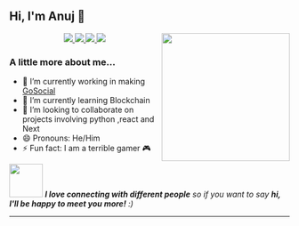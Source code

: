 <h2> Hi, I'm Anuj 👋 </h2>
<img align='right' src="https://media.giphy.com/media/kKefeMw8rbMVq/giphy.gif" width="230">
<p align="center">
  <a href="https://twitter.com/anujpuri72">
    <img src="https://img.shields.io/badge/-@anujpuri72-1ca0f1?style=flat-square&labelColor=1ca0f1&logo=twitter&logoColor=white&link=https://twitter.com/anujpuri72">
   <a/>
  <a href="https://leetcode.com/anujpuri72/">
    <img src="https://img.shields.io/badge/-anujpuri72-f48024?style=flat-square&labelColor=f48024&logo=leetcode&logoColor=white&link="https://leetcode.com/anujpuri72/">
   <a/>
  <a href="https://www.linkedin.com/in/anujpuri72/">
    <img src="https://img.shields.io/badge/-anujpuri72-blue?style=flat-square&logo=Linkedin&logoColor=white&link=https://www.linkedin.com/in/anujpuri72/">
  <a/>
   <a href="mailto:anujpuri72@gmail.com">
    <img src="https://img.shields.io/badge/-anujpuri72@gmail.com-c14438?style=flat-square&logo=Gmail&logoColor=white&link=mailto:anujpuri72@gmail.com">
   <a/>
</p>
                                                                                                                                                      
###  A little more about me...  
- 🔭 I’m currently working in making  <a href="https://gosocial.io/?domain=art">
   GoSocial
   <a/>
- 🌱 I’m currently learning Blockchain 
- 👯 I’m looking to collaborate on projects involving python ,react and Next
- 😄 Pronouns: He/Him
- ⚡ Fun fact: I am a terrible gamer 🎮



<img src="https://media.giphy.com/media/LnQjpWaON8nhr21vNW/giphy.gif" width="60"> <em><b>I love connecting with different people</b> so if you want to say <b>hi, I'll be happy to meet you more!</b> :)</em>

---


<!--
**anujpuri72/anujpuri72** is a ✨ _special_ ✨ repository because its `README.md` (this file) appears on your GitHub profile.

Here are some ideas to get you started:


-->
